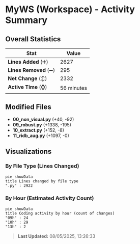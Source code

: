 # MyWS (Workspace) - Activity Summary 

## Overall Statistics

| Stat                   | Value                                                             |
| ---------------------- | ----------------------------------------------------------------- |
| **Lines Added** (➕)   | 2627                                          |
| **Lines Removed** (➖) | 295                                        |
| **Net Change** (↕)    | 2332                |
| **Active Time** (⌚)   | 56 minutes |


## Modified Files
- **00_non_visual.py** (+40, -92)
- **09_robust.py** (+1338, -195)
- **10_extract.py** (+152, -8)
- **11_ridb_aug.py** (+1097, -0)

## Visualizations

### By File Type (Lines Changed)

```mermaid
pie showData
title Lines changed by file type
".py" : 2922
```

### By Hour (Estimated Activity Count)

```mermaid
pie showData
title Coding activity by hour (count of changes)
"09h" : 24
"10h" : 29
"13h" : 2
```


> **Last Updated:** 08/05/2025, 13:26:33